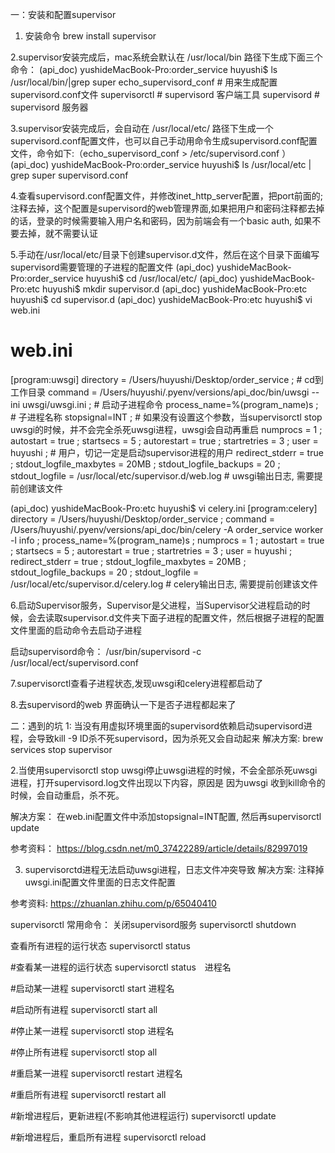 一：安装和配置supervisor
1. 安装命令 
brew install supervisor 

2.supervisor安装完成后，mac系统会默认在 /usr/local/bin 路径下生成下面三个命令：
(api_doc) yushideMacBook-Pro:order_service huyushi$ ls /usr/local/bin/|grep super
echo_supervisord_conf      # 用来生成配置supervisord.conf文件 
supervisorctl                        # supervisord  客户端工具 
supervisord			    # supervisord  服务器

3.supervisor安装完成后，会自动在 /usr/local/etc/ 路径下生成一个supervisord.conf配置文件，也可以自己手动用命令生成supervisord.conf配置文件，命令如下:（echo_supervisord_conf > /etc/supervisord.conf ）
(api_doc) yushideMacBook-Pro:order_service huyushi$ ls  /usr/local/etc  | grep super
supervisord.conf

4.查看supervisord.conf配置文件，并修改inet_http_server配置，把port前面的;注释去掉，这个配置是supervisord的web管理界面,如果把用户和密码注释都去掉的话，登录的时候需要输入用户名和密码，因为前端会有一个basic auth, 如果不要去掉，就不需要认证


5.手动在/usr/local/etc/目录下创建supervisor.d文件，然后在这个目录下面编写supervisord需要管理的子进程的配置文件
(api_doc) yushideMacBook-Pro:order_service huyushi$ cd /usr/local/etc/
(api_doc) yushideMacBook-Pro:etc huyushi$ mkdir supervisor.d
(api_doc) yushideMacBook-Pro:etc huyushi$ cd supervisor.d
(api_doc) yushideMacBook-Pro:etc huyushi$ vi web.ini

# web.ini
[program:uwsgi]
directory = /Users/huyushi/Desktop/order_service ;  # cd到工作目录
command = /Users/huyushi/.pyenv/versions/api_doc/bin/uwsgi --ini uwsgi/uwsgi.ini ; # 启动子进程命令
process_name=%(program_name)s ; # 子进程名称
stopsignal=INT ; # 如果没有设置这个参数，当supervisorctl stop uwsgi的时候，并不会完全杀死uwsgi进程，uwsgi会自动再重启
numprocs = 1 ;
autostart = true ;
startsecs = 5 ;
autorestart = true ;
startretries = 3 ;
user = huyushi ; # 用户，切记一定是启动supervisor进程的用户
redirect_stderr = true ;
stdout_logfile_maxbytes = 20MB ;
stdout_logfile_backups = 20 ;
stdout_logfile = /usr/local/etc/supervisor.d/web.log  # uwsgi输出日志, 需要提前创建该文件


(api_doc) yushideMacBook-Pro:etc huyushi$ vi celery.ini
[program:celery]
directory = /Users/huyushi/Desktop/order_service ;
command = /Users/huyushi/.pyenv/versions/api_doc/bin/celery -A order_service worker -l info ;
process_name=%(program_name)s ;
numprocs = 1 ;
autostart = true ;
startsecs = 5 ;
autorestart = true ;
startretries = 3 ;
user = huyushi ;
redirect_stderr = true ;
stdout_logfile_maxbytes = 20MB ;
stdout_logfile_backups = 20 ;
stdout_logfile = /usr/local/etc/supervisor.d/celery.log  # celery输出日志, 需要提前创建该文件


6.启动Supervisor服务，Supervisor是父进程，当Supervisor父进程启动的时候，会去读取supervisor.d文件夹下面子进程的配置文件，然后根据子进程的配置文件里面的启动命令去启动子进程

启动supervisord命令：
/usr/bin/supervisord  -c   /usr/local/ect/supervisord.conf

7.supervisorctl查看子进程状态,发现uwsgi和celery进程都启动了


8.去supervisord的web 界面确认一下是否子进程都起来了



二：遇到的坑
1: 当没有用虚拟环境里面的supervisord依赖启动supervisord进程，会导致kill -9  ID杀不死supervisord，因为杀死又会自动起来
 解决方案: brew services stop supervisor

2.当使用supervisorctl stop uwsgi停止uwsgi进程的时候，不会全部杀死uwsgi进程，打开supervisord.log文件出现以下内容，原因是
因为uwsgi 收到kill命令的时候，会自动重启，杀不死。



解决方案： 在web.ini配置文件中添加stopsignal=INT配置, 然后再supervisorctl update


参考资料： https://blog.csdn.net/m0_37422289/article/details/82997019

3. supervisorctd进程无法启动uwsgi进程，日志文件冲突导致
解决方案: 注释掉uwsgi.ini配置文件里面的日志文件配置


参考资料: https://zhuanlan.zhihu.com/p/65040410

supervisorctl 常用命令：
关闭supervisord服务
supervisorctl shutdown         

查看所有进程的运行状态
supervisorctl status

#查看某一进程的运行状态
supervisorctl status　进程名

#启动某一进程
supervisorctl start 进程名

#启动所有进程
supervisorctl start all

#停止某一进程
supervisorctl stop 进程名

#停止所有进程
supervisorctl stop all

#重启某一进程
supervisorctl restart 进程名

#重启所有进程
supervisorctl restart all

#新增进程后，更新进程(不影响其他进程运行)
supervisorctl update

#新增进程后，重启所有进程
supervisorctl reload








